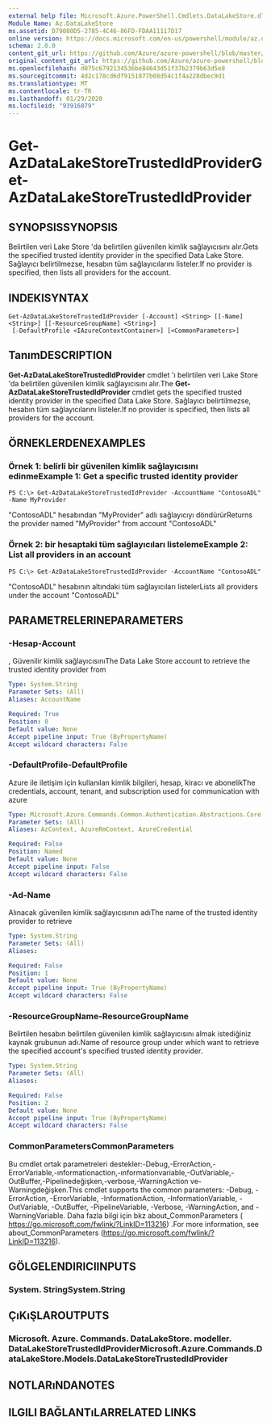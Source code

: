 ```yaml
---
external help file: Microsoft.Azure.PowerShell.Cmdlets.DataLakeStore.dll-Help.xml
Module Name: Az.DataLakeStore
ms.assetid: D79080D5-2785-4C46-86FD-FDAA11117D17
online version: https://docs.microsoft.com/en-us/powershell/module/az.datalakestore/get-azdatalakestoretrustedidprovider
schema: 2.0.0
content_git_url: https://github.com/Azure/azure-powershell/blob/master/src/DataLakeStore/DataLakeStore/help/Get-AzDataLakeStoreTrustedIdProvider.md
original_content_git_url: https://github.com/Azure/azure-powershell/blob/master/src/DataLakeStore/DataLakeStore/help/Get-AzDataLakeStoreTrustedIdProvider.md
ms.openlocfilehash: d075c6792134536be84643d51f37b2379b63d5e8
ms.sourcegitcommit: 4d2c178cd6df9151877b08d54c1f4a228dbec9d1
ms.translationtype: MT
ms.contentlocale: tr-TR
ms.lasthandoff: 01/29/2020
ms.locfileid: "93916879"
---
```

# <span data-ttu-id="bc784-101">Get-AzDataLakeStoreTrustedIdProvider</span><span class="sxs-lookup"><span data-stu-id="bc784-101">Get-AzDataLakeStoreTrustedIdProvider</span></span>

## <span data-ttu-id="bc784-102">SYNOPSIS</span><span class="sxs-lookup"><span data-stu-id="bc784-102">SYNOPSIS</span></span>
<span data-ttu-id="bc784-103">Belirtilen veri Lake Store 'da belirtilen güvenilen kimlik sağlayıcısını alır.</span><span class="sxs-lookup"><span data-stu-id="bc784-103">Gets the specified trusted identity provider in the specified Data Lake Store.</span></span>
<span data-ttu-id="bc784-104">Sağlayıcı belirtilmezse, hesabın tüm sağlayıcılarını listeler.</span><span class="sxs-lookup"><span data-stu-id="bc784-104">If no provider is specified, then lists all providers for the account.</span></span>

## <span data-ttu-id="bc784-105">INDEKI</span><span class="sxs-lookup"><span data-stu-id="bc784-105">SYNTAX</span></span>

```
Get-AzDataLakeStoreTrustedIdProvider [-Account] <String> [[-Name] <String>] [[-ResourceGroupName] <String>]
 [-DefaultProfile <IAzureContextContainer>] [<CommonParameters>]
```

## <span data-ttu-id="bc784-106">Tanım</span><span class="sxs-lookup"><span data-stu-id="bc784-106">DESCRIPTION</span></span>
<span data-ttu-id="bc784-107">**Get-AzDataLakeStoreTrustedIdProvider** cmdlet 'ı belirtilen veri Lake Store 'da belirtilen güvenilen kimlik sağlayıcısını alır.</span><span class="sxs-lookup"><span data-stu-id="bc784-107">The **Get-AzDataLakeStoreTrustedIdProvider** cmdlet gets the specified trusted identity provider in the specified Data Lake Store.</span></span>
<span data-ttu-id="bc784-108">Sağlayıcı belirtilmezse, hesabın tüm sağlayıcılarını listeler.</span><span class="sxs-lookup"><span data-stu-id="bc784-108">If no provider is specified, then lists all providers for the account.</span></span>

## <span data-ttu-id="bc784-109">ÖRNEKLERDEN</span><span class="sxs-lookup"><span data-stu-id="bc784-109">EXAMPLES</span></span>

### <span data-ttu-id="bc784-110">Örnek 1: belirli bir güvenilen kimlik sağlayıcısını edinme</span><span class="sxs-lookup"><span data-stu-id="bc784-110">Example 1: Get a specific trusted identity provider</span></span>
```
PS C:\> Get-AzDataLakeStoreTrustedIdProvider -AccountName "ContosoADL" -Name MyProvider
```

<span data-ttu-id="bc784-111">"ContosoADL" hesabından "MyProvider" adlı sağlayıcıyı döndürür</span><span class="sxs-lookup"><span data-stu-id="bc784-111">Returns the provider named "MyProvider" from account "ContosoADL"</span></span>

### <span data-ttu-id="bc784-112">Örnek 2: bir hesaptaki tüm sağlayıcıları listeleme</span><span class="sxs-lookup"><span data-stu-id="bc784-112">Example 2: List all providers in an account</span></span>
```
PS C:\> Get-AzDataLakeStoreTrustedIdProvider -AccountName "ContosoADL"
```

<span data-ttu-id="bc784-113">"ContosoADL" hesabının altındaki tüm sağlayıcıları listeler</span><span class="sxs-lookup"><span data-stu-id="bc784-113">Lists all providers under the account "ContosoADL"</span></span>

## <span data-ttu-id="bc784-114">PARAMETRELERINE</span><span class="sxs-lookup"><span data-stu-id="bc784-114">PARAMETERS</span></span>

### <span data-ttu-id="bc784-115">-Hesap</span><span class="sxs-lookup"><span data-stu-id="bc784-115">-Account</span></span>
<span data-ttu-id="bc784-116">, Güvenilir kimlik sağlayıcısını</span><span class="sxs-lookup"><span data-stu-id="bc784-116">The Data Lake Store account to retrieve the trusted identity provider from</span></span>

```yaml
Type: System.String
Parameter Sets: (All)
Aliases: AccountName

Required: True
Position: 0
Default value: None
Accept pipeline input: True (ByPropertyName)
Accept wildcard characters: False
```

### <span data-ttu-id="bc784-117">-DefaultProfile</span><span class="sxs-lookup"><span data-stu-id="bc784-117">-DefaultProfile</span></span>
<span data-ttu-id="bc784-118">Azure ile iletişim için kullanılan kimlik bilgileri, hesap, kiracı ve abonelik</span><span class="sxs-lookup"><span data-stu-id="bc784-118">The credentials, account, tenant, and subscription used for communication with azure</span></span>

```yaml
Type: Microsoft.Azure.Commands.Common.Authentication.Abstractions.Core.IAzureContextContainer
Parameter Sets: (All)
Aliases: AzContext, AzureRmContext, AzureCredential

Required: False
Position: Named
Default value: None
Accept pipeline input: False
Accept wildcard characters: False
```

### <span data-ttu-id="bc784-119">-Ad</span><span class="sxs-lookup"><span data-stu-id="bc784-119">-Name</span></span>
<span data-ttu-id="bc784-120">Alınacak güvenilen kimlik sağlayıcısının adı</span><span class="sxs-lookup"><span data-stu-id="bc784-120">The name of the trusted identity provider to retrieve</span></span>

```yaml
Type: System.String
Parameter Sets: (All)
Aliases:

Required: False
Position: 1
Default value: None
Accept pipeline input: True (ByPropertyName)
Accept wildcard characters: False
```

### <span data-ttu-id="bc784-121">-ResourceGroupName</span><span class="sxs-lookup"><span data-stu-id="bc784-121">-ResourceGroupName</span></span>
<span data-ttu-id="bc784-122">Belirtilen hesabın belirtilen güvenilen kimlik sağlayıcısını almak istediğiniz kaynak grubunun adı.</span><span class="sxs-lookup"><span data-stu-id="bc784-122">Name of resource group under which want to retrieve the specified account's specified trusted identity provider.</span></span>

```yaml
Type: System.String
Parameter Sets: (All)
Aliases:

Required: False
Position: 2
Default value: None
Accept pipeline input: True (ByPropertyName)
Accept wildcard characters: False
```

### <span data-ttu-id="bc784-123">CommonParameters</span><span class="sxs-lookup"><span data-stu-id="bc784-123">CommonParameters</span></span>
<span data-ttu-id="bc784-124">Bu cmdlet ortak parametreleri destekler:-Debug,-ErrorAction,-ErrorVariable,-ınformationaction,-ınformationvariable,-OutVariable,-OutBuffer,-Pipelinedeğişken,-verbose,-WarningAction ve-Warningdeğişken.</span><span class="sxs-lookup"><span data-stu-id="bc784-124">This cmdlet supports the common parameters: -Debug, -ErrorAction, -ErrorVariable, -InformationAction, -InformationVariable, -OutVariable, -OutBuffer, -PipelineVariable, -Verbose, -WarningAction, and -WarningVariable.</span></span> <span data-ttu-id="bc784-125">Daha fazla bilgi için bkz about_CommonParameters ( https://go.microsoft.com/fwlink/?LinkID=113216) .</span><span class="sxs-lookup"><span data-stu-id="bc784-125">For more information, see about_CommonParameters (https://go.microsoft.com/fwlink/?LinkID=113216).</span></span>

## <span data-ttu-id="bc784-126">GÖLGELENDIRICI</span><span class="sxs-lookup"><span data-stu-id="bc784-126">INPUTS</span></span>

### <span data-ttu-id="bc784-127">System. String</span><span class="sxs-lookup"><span data-stu-id="bc784-127">System.String</span></span>

## <span data-ttu-id="bc784-128">ÇıKıŞLAR</span><span class="sxs-lookup"><span data-stu-id="bc784-128">OUTPUTS</span></span>

### <span data-ttu-id="bc784-129">Microsoft. Azure. Commands. DataLakeStore. modeller. DataLakeStoreTrustedIdProvider</span><span class="sxs-lookup"><span data-stu-id="bc784-129">Microsoft.Azure.Commands.DataLakeStore.Models.DataLakeStoreTrustedIdProvider</span></span>

## <span data-ttu-id="bc784-130">NOTLARıNDA</span><span class="sxs-lookup"><span data-stu-id="bc784-130">NOTES</span></span>

## <span data-ttu-id="bc784-131">ILGILI BAĞLANTıLAR</span><span class="sxs-lookup"><span data-stu-id="bc784-131">RELATED LINKS</span></span>
